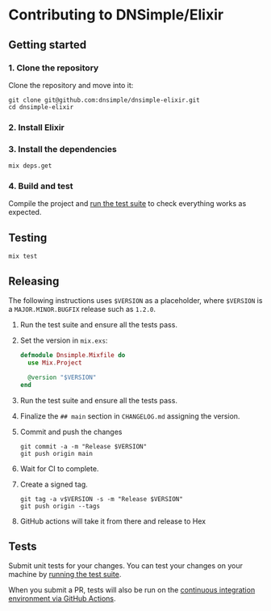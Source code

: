 # Contributing to DNSimple/Elixir

## Getting started

### 1. Clone the repository

Clone the repository and move into it:

```shell
git clone git@github.com:dnsimple/dnsimple-elixir.git
cd dnsimple-elixir
```

### 2. Install Elixir

### 3. Install the dependencies

```shell
mix deps.get
```

### 4. Build and test

Compile the project and [run the test suite](#testing) to check everything works as expected.

## Testing

```shell
mix test
```

## Releasing

The following instructions uses `$VERSION` as a placeholder, where `$VERSION` is a `MAJOR.MINOR.BUGFIX` release such as `1.2.0`.

1. Run the test suite and ensure all the tests pass.

1. Set the version in `mix.exs`:

    ```elixir
    defmodule Dnsimple.Mixfile do
      use Mix.Project

      @version "$VERSION"
    end
    ```

1. Run the test suite and ensure all the tests pass.

1. Finalize the `## main` section in `CHANGELOG.md` assigning the version.

1. Commit and push the changes

    ```shell
    git commit -a -m "Release $VERSION"
    git push origin main
    ```

1. Wait for CI to complete.

1. Create a signed tag.

    ```shell
    git tag -a v$VERSION -s -m "Release $VERSION"
    git push origin --tags
    ```

1. GitHub actions will take it from there and release to Hex

## Tests

Submit unit tests for your changes. You can test your changes on your machine by [running the test suite](#testing).

When you submit a PR, tests will also be run on the [continuous integration environment via GitHub Actions](https://github.com/dnsimple/dnsimple-ruby/actions/workflows/ci.yml).
